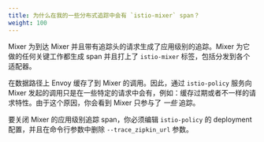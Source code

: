 ```yaml
---
title: 为什么在我的一些分布式追踪中会有 `istio-mixer` span？
weight: 100
---
```


Mixer 为到达 Mixer 并且带有追踪头的请求生成了应用级别的追踪。Mixer 为它做的任何关键工作都生成 span 并且打上了 `istio-mixer` 标签，包括分发到各个适配器。

在数据路径上 Envoy 缓存了到 Mixer 的调用。因此，通过 `istio-policy` 服务向 Mixer 发起的调用只是在一些特定的请求中会有，例如：缓存过期或者不一样的请求特性。由于这个原因，你会看到 Mixer 只参与了 *一些* 追踪。

要关闭 Mixer 的应用级别追踪 span，你必须编辑 `istio-policy` 的 deployment 配置，并且在命令行参数中删除 `--trace_zipkin_url` 参数。
